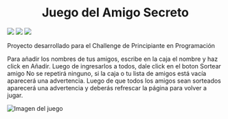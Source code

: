 <h1 align="center"> Juego del Amigo Secreto</h1>
 <p align="left">
   <img src="https://img.shields.io/badge/aluraLATAM-blue">
   <img src="https://img.shields.io/badge/ONE-Oracle_next_education-orange">
   <img src="https://img.shields.io/badge/Status-Finalizado!-blue">
   </p>

Proyecto desarrollado para el Challenge de Principiante en Programación

Para añadir los nombres de tus amigos, escribe en la caja el nombre y haz click en Añadir. Luego de ingresarlos a todos, dale click en el boton Sortear amigo
No se repetirá ninguno, si la caja o tu lista de amigos está vacía aparecerá una advertencia.
Luego de que todos los amigos sean sorteados aparecerá una advertencia y deberás refrescar la página para volver a jugar.

![Imagen del juego](https://imgur.com/a/ixgy23g)